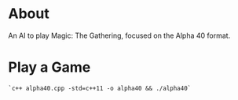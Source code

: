 # About

An AI to play Magic: The Gathering, focused on the Alpha 40 format.

# Play a Game

    `c++ alpha40.cpp -std=c++11 -o alpha40 && ./alpha40`